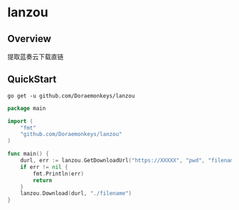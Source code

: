 # lanzou
## Overview

提取蓝奏云下载直链





## QuickStart

`go get -u github.com/Doraemonkeys/lanzou`



```go
package main

import (
	"fmt"
	"github.com/Doraemonkeys/lanzou"
)

func main() {
	durl, err := lanzou.GetDownloadUrl("https://XXXXX", "pwd", "filename")
	if err != nil {
		fmt.Println(err)
		return
	}
	lanzou.Download(durl, "./filename")
}
```



